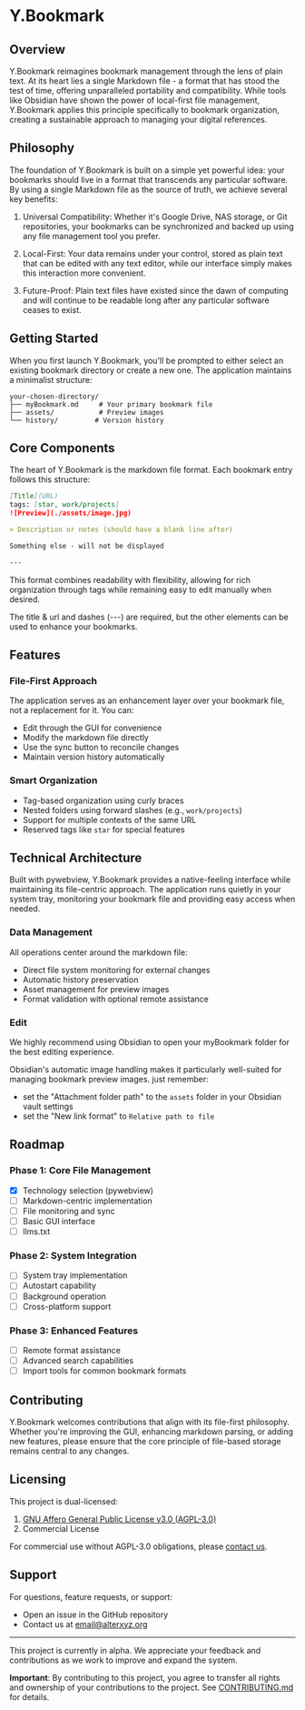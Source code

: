# Y.Bookmark

## Overview

Y.Bookmark reimagines bookmark management through the lens of plain text. At its heart lies a single Markdown file - a format that has stood the test of time, offering unparalleled portability and compatibility. While tools like Obsidian have shown the power of local-first file management, Y.Bookmark applies this principle specifically to bookmark organization, creating a sustainable approach to managing your digital references.

## Philosophy

The foundation of Y.Bookmark is built on a simple yet powerful idea: your bookmarks should live in a format that transcends any particular software. By using a single Markdown file as the source of truth, we achieve several key benefits:

1. Universal Compatibility: Whether it's Google Drive, NAS storage, or Git repositories, your bookmarks can be synchronized and backed up using any file management tool you prefer.

2. Local-First: Your data remains under your control, stored as plain text that can be edited with any text editor, while our interface simply makes this interaction more convenient.

3. Future-Proof: Plain text files have existed since the dawn of computing and will continue to be readable long after any particular software ceases to exist.

## Getting Started

When you first launch Y.Bookmark, you'll be prompted to either select an existing bookmark directory or create a new one. The application maintains a minimalist structure:

```plaintext
your-chosen-directory/
├── myBookmark.md     # Your primary bookmark file
├── assets/           # Preview images
└── history/         # Version history
```

## Core Components

The heart of Y.Bookmark is the markdown file format. Each bookmark entry follows this structure:

```markdown
[Title](URL)
tags: [star, work/projects]
![Preview](./assets/image.jpg)

> Description or notes (should have a blank line after)

Something else - will not be displayed

---
```

This format combines readability with flexibility, allowing for rich organization through tags while remaining easy to edit manually when desired.

The title & url and dashes (---) are required, but the other elements can be used to enhance your bookmarks.

## Features

### File-First Approach

The application serves as an enhancement layer over your bookmark file, not a replacement for it. You can:

- Edit through the GUI for convenience
- Modify the markdown file directly
- Use the sync button to reconcile changes
- Maintain version history automatically

### Smart Organization

- Tag-based organization using curly braces
- Nested folders using forward slashes (e.g., `work/projects`)
- Support for multiple contexts of the same URL
- Reserved tags like `star` for special features

## Technical Architecture

Built with pywebview, Y.Bookmark provides a native-feeling interface while maintaining its file-centric approach. The application runs quietly in your system tray, monitoring your bookmark file and providing easy access when needed.

### Data Management

All operations center around the markdown file:

- Direct file system monitoring for external changes
- Automatic history preservation
- Asset management for preview images
- Format validation with optional remote assistance

### Edit

We highly recommend using Obsidian to open your myBookmark folder for the best editing experience.

Obsidian's automatic image handling makes it particularly well-suited for managing bookmark preview images.
just remember:

- set the "Attachment folder path" to the `assets` folder in your Obsidian vault settings
- set the "New link format" to `Relative path to file`

## Roadmap

### Phase 1: Core File Management

- [x] Technology selection (pywebview)
- [ ] Markdown-centric implementation
- [ ] File monitoring and sync
- [ ] Basic GUI interface
- [ ] llms.txt

### Phase 2: System Integration

- [ ] System tray implementation
- [ ] Autostart capability
- [ ] Background operation
- [ ] Cross-platform support

### Phase 3: Enhanced Features

- [ ] Remote format assistance
- [ ] Advanced search capabilities
- [ ] Import tools for common bookmark formats

## Contributing

Y.Bookmark welcomes contributions that align with its file-first philosophy. Whether you're improving the GUI, enhancing markdown parsing, or adding new features, please ensure that the core principle of file-based storage remains central to any changes.

## Licensing

This project is dual-licensed:

1. [GNU Affero General Public License v3.0 (AGPL-3.0)](LICENSE)
2. Commercial License

For commercial use without AGPL-3.0 obligations, please [contact us](mailto:email@alterxyz.org).

## Support

For questions, feature requests, or support:

- Open an issue in the GitHub repository
- Contact us at [email@alterxyz.org](mailto:email@alterxyz.org)

---

This project is currently in alpha. We appreciate your feedback and contributions as we work to improve and expand the system.

**Important**: By contributing to this project, you agree to transfer all rights and ownership of your contributions to the project. See [CONTRIBUTING.md](CONTRIBUTING.md) for details.
